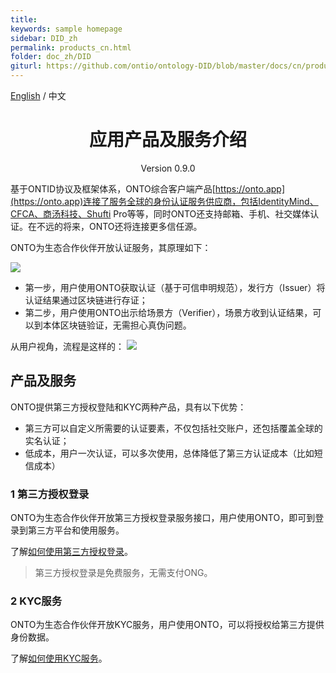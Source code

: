 ```yaml
---
title:
keywords: sample homepage
sidebar: DID_zh
permalink: products_cn.html
folder: doc_zh/DID
giturl: https://github.com/ontio/ontology-DID/blob/master/docs/cn/products_cn.md
---
```


﻿[English](../en/products.md) / 中文

<h1 align="center">应用产品及服务介绍 </h1>
<p align="center" class="version">Version 0.9.0 </p>


基于ONTID协议及框架体系，ONTO综合客户端产品[https://onto.app](https://onto.app)连接了服务全球的身份认证服务供应商，包括IdentityMind、CFCA、商汤科技、Shufti Pro等等，同时ONTO还支持邮箱、手机、社交媒体认证。在不远的将来，ONTO还将连接更多信任源。

ONTO为生态合作伙伴开放认证服务，其原理如下：

![](../../images/howitworks.png)
* 第一步，用户使用ONTO获取认证（基于可信申明规范），发行方（Issuer）将认证结果通过区块链进行存证；
* 第二步，用户使用ONTO出示给场景方（Verifier），场景方收到认证结果，可以到本体区块链验证，无需担心真伪问题。

从用户视角，流程是这样的：
![](../../images/userflow.png)


## 产品及服务

ONTO提供第三方授权登陆和KYC两种产品，具有以下优势：

* 第三方可以自定义所需要的认证要素，不仅包括社交账户，还包括覆盖全球的实名认证；
* 低成本，用户一次认证，可以多次使用，总体降低了第三方认证成本（比如短信成本）


### 1 第三方授权登录

ONTO为生态合作伙伴开放第三方授权登录服务接口，用户使用ONTO，即可到登录到第三方平台和使用服务。

了解[如何使用第三方授权登录](thirdparty_login_cn.md)。

> 第三方授权登录是免费服务，无需支付ONG。

### 2 KYC服务

ONTO为生态合作伙伴开放KYC服务，用户使用ONTO，可以将授权给第三方提供身份数据。

了解[如何使用KYC服务](thirdparty_kyc_cn.md)。